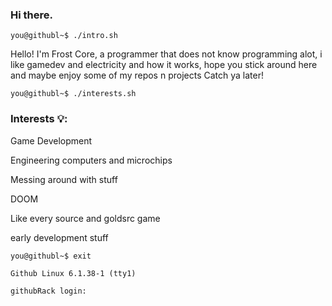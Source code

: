 ### Hi there.
```you@githubl~$ ./intro.sh```

 Hello!  I'm Frost Core, a programmer that does not know programming alot, i like gamedev and electricity and how it works, hope you stick around here and maybe enjoy some of my repos n projects
 Catch ya later!


```you@githubl~$ ./interests.sh```
 
 
### Interests 💡: 

   Game Development
   
   Engineering computers and microchips
   
   Messing around with stuff
   
   DOOM
   
   Like every source and goldsrc game
   
   early development stuff


```you@githubl~$ exit```

```Github Linux 6.1.38-1 (tty1)```

```githubRack login: ```
